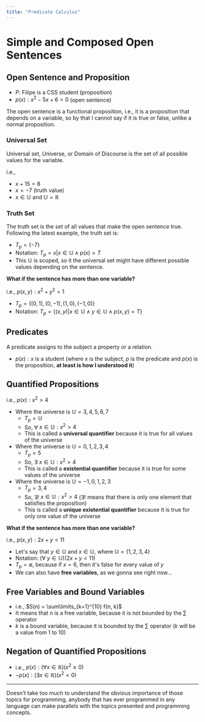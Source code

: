 ```yaml
---
title: "Predicate Calculus"
---
```


# Simple and Composed Open Sentences

## Open Sentence and Proposition

- $P:$ Filipe is a CSS student (proposition)
- $p(x): x^2 - 5x + 6 = 0$ (open sentence)

The open sentence is a functional proposition, i.e., it is a proposition that depends on a variable, so by that I cannot say if it is true or false, unlike a normal proposition.

### Universal Set

Universal set, Universe, or Domain of Discourse is the set of all possible values for the variable.

i.e., 

- $x + 15 = 8$
- $x = -7$ (truth value)
- $x \in \mathbb{U}$ and $\mathbb{U} = \mathbb{R}$

### Truth Set

The truth set is the set of all values that make the open sentence true. Following the latest example, the truth set is:

- $T_p = \{-7\}$
- Notation: $T_p = x | x \in \mathbb{U} \land p(x) = T$
- This $\mathbb{U}$ is scoped, so it the universal set might have different possible values depending on the sentence.

**What if the sentence has more than one variable?**

i.e., $p(x, y): x^2 + y^2 = 1$

- $T_p = \{(0, 1), (0, -1), (1, 0), (-1, 0)\}$
- Notation: $T_p = \{(x, y) | x \in \mathbb{U} \land y \in \mathbb{U} \land p(x, y) = T\}$

## Predicates

A predicate assigns to the subject a property or a relation.

- $p(x): x$ is a student (where $x$ is the subject, $p$ is the predicate and $p(x)$ is the proposition, **at least is how I understood it**)

## Quantified Propositions

i.e., $p(x): x^2 > 4$

- Where the universe is $\mathbb{U} = {3,4,5,6,7}$
    - $T_p = \mathbb{U}$
    - So, $\forall$ $x \in \mathbb{U}: x^2 > 4$
    - This is called a **universal quantifier** because it is true for all values of the universe
- Where the universe is $\mathbb{U} = {0,1,2,3,4}$
    - $T_p = {5}$
    - So, $\exists$ $x \in \mathbb{U}: x^2 > 4$
    - This is called a **existential quantifier** because it is true for some values of the universe
- Where the universe is $\mathbb{U} = {-1,0,1,2,3}$
    - $T_p = {3,4}$
    - So, $\exists!$ $x \in \mathbb{U}: x^2 > 4$ ($\exists!$ means that there is only one element that satisfies the proposition)
    - This is called a **unique existential quantifier** because it is true for only one value of the universe

**What if the sentence has more than one variable?**

i.e., $p(x, y): 2x + y < 11$

- Let's say that $y \in \mathbb{U}$ and $x \in \mathbb{U}$, where $\mathbb{U} = \{1,2,3,4\}$
- Notation: $(\forall$ $y \in \mathbb{U})(2x + y < 11)$
- $T_p = \emptyset$, because if $x = 6$, then it's false for every value of $y$
- We can also have **free variables**, as we gonna see right now...

## Free Variables and Bound Variables

- i.e., $S(n) = \sum\limits_{k=1}^{10} f(n, k)$
- It means that $n$ is a free variable, because it is not bounded by the $\sum$ operator
- $k$ is a bound variable, because it is bounded by the $\sum$ operator ($k$ will be a value from 1 to 10)

## Negation of Quantified Propositions

- i.e., $p(x): (\forall x \in \mathbb{R})(x^2 \geq 0)$
- $\neg p(x): (\exists x \in \mathbb{R})(x^2 < 0)$

---------------

Doesn't take too much to understand the obvious importance of those topics for programming, anybody that has ever programmed in any language can make parallels with the topics presented and programming concepts.
